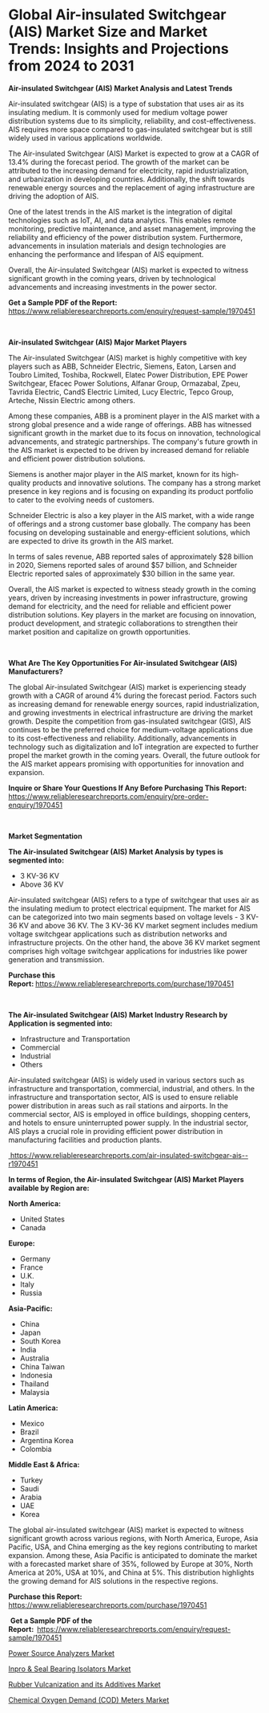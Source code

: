 <p><h1>Global Air-insulated Switchgear (AIS) Market Size and Market Trends: Insights and Projections from 2024 to 2031</h1></p><p><strong>Air-insulated Switchgear (AIS) Market Analysis and Latest Trends</strong></p>
<p><p>Air-insulated switchgear (AIS) is a type of substation that uses air as its insulating medium. It is commonly used for medium voltage power distribution systems due to its simplicity, reliability, and cost-effectiveness. AIS requires more space compared to gas-insulated switchgear but is still widely used in various applications worldwide.</p><p>The Air-insulated Switchgear (AIS) Market is expected to grow at a CAGR of 13.4% during the forecast period. The growth of the market can be attributed to the increasing demand for electricity, rapid industrialization, and urbanization in developing countries. Additionally, the shift towards renewable energy sources and the replacement of aging infrastructure are driving the adoption of AIS.</p><p>One of the latest trends in the AIS market is the integration of digital technologies such as IoT, AI, and data analytics. This enables remote monitoring, predictive maintenance, and asset management, improving the reliability and efficiency of the power distribution system. Furthermore, advancements in insulation materials and design technologies are enhancing the performance and lifespan of AIS equipment.</p><p>Overall, the Air-insulated Switchgear (AIS) market is expected to witness significant growth in the coming years, driven by technological advancements and increasing investments in the power sector.</p></p>
<p><strong>Get a Sample PDF of the Report:&nbsp;</strong> <a href="https://www.reliableresearchreports.com/enquiry/request-sample/1970451">https://www.reliableresearchreports.com/enquiry/request-sample/1970451</a></p>
<p>&nbsp;</p>
<p><strong>Air-insulated Switchgear (AIS) Major Market Players</strong></p>
<p><p>The Air-insulated Switchgear (AIS) market is highly competitive with key players such as ABB, Schneider Electric, Siemens, Eaton, Larsen and Toubro Limited, Toshiba, Rockwell, Elatec Power Distribution, EPE Power Switchgear, Efacec Power Solutions, Alfanar Group, Ormazabal, Zpeu, Tavrida Electric, CandS Electric Limited, Lucy Electric, Tepco Group, Arteche, Nissin Electric among others.</p><p>Among these companies, ABB is a prominent player in the AIS market with a strong global presence and a wide range of offerings. ABB has witnessed significant growth in the market due to its focus on innovation, technological advancements, and strategic partnerships. The company's future growth in the AIS market is expected to be driven by increased demand for reliable and efficient power distribution solutions.</p><p>Siemens is another major player in the AIS market, known for its high-quality products and innovative solutions. The company has a strong market presence in key regions and is focusing on expanding its product portfolio to cater to the evolving needs of customers.</p><p>Schneider Electric is also a key player in the AIS market, with a wide range of offerings and a strong customer base globally. The company has been focusing on developing sustainable and energy-efficient solutions, which are expected to drive its growth in the AIS market.</p><p>In terms of sales revenue, ABB reported sales of approximately $28 billion in 2020, Siemens reported sales of around $57 billion, and Schneider Electric reported sales of approximately $30 billion in the same year.</p><p>Overall, the AIS market is expected to witness steady growth in the coming years, driven by increasing investments in power infrastructure, growing demand for electricity, and the need for reliable and efficient power distribution solutions. Key players in the market are focusing on innovation, product development, and strategic collaborations to strengthen their market position and capitalize on growth opportunities.</p></p>
<p>&nbsp;</p>
<p><strong>What Are The Key Opportunities For Air-insulated Switchgear (AIS) Manufacturers?</strong></p>
<p><p>The global Air-insulated Switchgear (AIS) market is experiencing steady growth with a CAGR of around 4% during the forecast period. Factors such as increasing demand for renewable energy sources, rapid industrialization, and growing investments in electrical infrastructure are driving the market growth. Despite the competition from gas-insulated switchgear (GIS), AIS continues to be the preferred choice for medium-voltage applications due to its cost-effectiveness and reliability. Additionally, advancements in technology such as digitalization and IoT integration are expected to further propel the market growth in the coming years. Overall, the future outlook for the AIS market appears promising with opportunities for innovation and expansion.</p></p>
<p><strong>Inquire or Share Your Questions If Any Before Purchasing This Report:</strong> <a href="https://www.reliableresearchreports.com/enquiry/pre-order-enquiry/1970451">https://www.reliableresearchreports.com/enquiry/pre-order-enquiry/1970451</a></p>
<p>&nbsp;</p>
<p><strong>Market Segmentation</strong></p>
<p><strong>The Air-insulated Switchgear (AIS) Market Analysis by types is segmented into:</strong></p>
<p><ul><li>3 KV-36 KV</li><li>Above 36 KV</li></ul></p>
<p><p>Air-insulated switchgear (AIS) refers to a type of switchgear that uses air as the insulating medium to protect electrical equipment. The market for AIS can be categorized into two main segments based on voltage levels - 3 KV-36 KV and above 36 KV. The 3 KV-36 KV market segment includes medium voltage switchgear applications such as distribution networks and infrastructure projects. On the other hand, the above 36 KV market segment comprises high voltage switchgear applications for industries like power generation and transmission.</p></p>
<p><strong>Purchase this Report:&nbsp;</strong><a href="https://www.reliableresearchreports.com/purchase/1970451">https://www.reliableresearchreports.com/purchase/1970451</a></p>
<p>&nbsp;</p>
<p><strong>The Air-insulated Switchgear (AIS) Market Industry Research by Application is segmented into:</strong></p>
<p><ul><li>Infrastructure and Transportation</li><li>Commercial</li><li>Industrial</li><li>Others</li></ul></p>
<p><p>Air-insulated switchgear (AIS) is widely used in various sectors such as infrastructure and transportation, commercial, industrial, and others. In the infrastructure and transportation sector, AIS is used to ensure reliable power distribution in areas such as rail stations and airports. In the commercial sector, AIS is employed in office buildings, shopping centers, and hotels to ensure uninterrupted power supply. In the industrial sector, AIS plays a crucial role in providing efficient power distribution in manufacturing facilities and production plants.</p></p>
<p><a href="https://www.reliableresearchreports.com/air-insulated-switchgear-ais--r1970451">&nbsp;https://www.reliableresearchreports.com/air-insulated-switchgear-ais--r1970451</a></p>
<p><strong>In terms of Region, the Air-insulated Switchgear (AIS) Market Players available by Region are:</strong></p>
<p>
    <p> <strong> North America: </strong>
        <ul>
            <li>United States</li>
            <li>Canada</li>
        </ul>
        </p> 
    <p> <strong> Europe: </strong>
        <ul>
            <li>Germany</li>
            <li>France</li>
            <li>U.K.</li>
            <li>Italy</li>
            <li>Russia</li>
        </ul>
        </p> 
    <p> <strong> Asia-Pacific: </strong>
        <ul>
            <li>China</li>
            <li>Japan</li>
            <li>South Korea</li>
            <li>India</li>
            <li>Australia</li>
            <li>China Taiwan</li>
            <li>Indonesia</li>
            <li>Thailand</li>
            <li>Malaysia</li>
        </ul>
        </p> 
    <p> <strong> Latin America: </strong>
        <ul>
            <li>Mexico</li>
            <li>Brazil</li>
            <li>Argentina Korea</li>
            <li>Colombia</li>
        </ul>
        </p> 
    <p> <strong> Middle East & Africa: </strong>
        <ul>
            <li>Turkey</li>
            <li>Saudi</li>
            <li>Arabia</li>
            <li>UAE</li>
            <li>Korea</li>
        </ul>
    </p>
    </p>
<p><p>The global air-insulated switchgear (AIS) market is expected to witness significant growth across various regions, with North America, Europe, Asia Pacific, USA, and China emerging as the key regions contributing to market expansion. Among these, Asia Pacific is anticipated to dominate the market with a forecasted market share of 35%, followed by Europe at 30%, North America at 20%, USA at 10%, and China at 5%. This distribution highlights the growing demand for AIS solutions in the respective regions.</p></p>
<p><strong>Purchase this Report: </strong><a href="https://www.reliableresearchreports.com/purchase/1970451">https://www.reliableresearchreports.com/purchase/1970451</a></p>
<p>&nbsp;<strong>Get a Sample PDF of the Report:&nbsp;&nbsp;</strong><a href="https://www.reliableresearchreports.com/enquiry/request-sample/1970451">https://www.reliableresearchreports.com/enquiry/request-sample/1970451</a></p>
<p><strong></strong></p>
<p><p><a href="https://www.linkedin.com/pulse/decoding-power-source-analyzers-market-metrics-share-trends-uskhe?trackingId=t8bwmKOusE%2FnElvS6356Dw%3D%3D">Power Source Analyzers Market</a></p><p><a href="https://github.com/dimitrishawkinswaynenp91rgz/Market-Research-Report-List-2/blob/main/inpro-seal-bearing-isolators-market.md">Inpro & Seal Bearing Isolators Market</a></p><p><a href="https://issuu.com/reportprime-2/docs/rubber-vulcanization-and-its-additives-market-size">Rubber Vulcanization and its Additives Market</a></p><p><a href="https://www.linkedin.com/pulse/chemical-oxygen-demand-cod-meters-market-size-trends-complete-fahie?trackingId=%2F%2Bqh%2F%2FuQkNTecJ9kEaPf%2Bw%3D%3D">Chemical Oxygen Demand (COD) Meters Market</a></p></p>